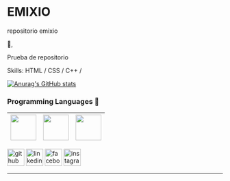 # EMIXIO
repositorio emixio

 👋, 


Prueba de repositorio 



Skills: HTML / CSS / C++ /

[![Anurag's GitHub stats](https://github-readme-stats.vercel.app/api?username=EMIXIIO)](https://github.com/anuraghazra/github-readme-stats)


### Programming Languages  :rocket:
|<img src="https://raw.githubusercontent.com/coderjojo/coderjojo/master/img/cpp.png" width=60> | <img src="https://raw.githubusercontent.com/coderjojo/coderjojo/master/img/js.png" width=60> | <img src="https://raw.githubusercontent.com/coderjojo/coderjojo/master/img/python.svg" width=60> |
|:---:|:---:|:---:|





[<img src='https://cdn.jsdelivr.net/npm/simple-icons@3.0.1/icons/github.svg' alt='github' height='40'>](https://github.com/EMIXIIO)  [<img src='https://cdn.jsdelivr.net/npm/simple-icons@3.0.1/icons/linkedin.svg' alt='linkedin' height='40'>](https://mx.linkedin.com/in/emilio-david-hernandez-torres-6296a4267)  [<img src='https://cdn.jsdelivr.net/npm/simple-icons@3.0.1/icons/facebook.svg' alt='facebook' height='40'>](https://www.facebook.com)  [<img src='https://cdn.jsdelivr.net/npm/simple-icons@3.0.1/icons/instagram.svg' alt='instagram' height='40'>](https://www.instagram.com) 

------

